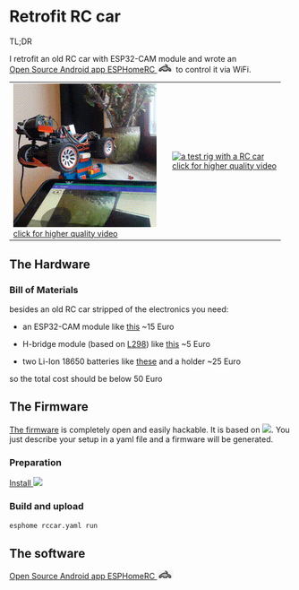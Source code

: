 
# Retrofit RC car

TL;DR

I retrofit an old RC car with ESP32-CAM module and wrote an  
<a href="https://github.com/rnauber/ESPHomeRC">Open Source Android app ESPHomeRC <img src="https://raw.githubusercontent.com/rnauber/ESPHomeRC/master/logo3.png" height="16" ></a> to control it via WiFi.  




|   |   |   | 
|---|---|---|
| [![a test rig with a RC car](media/testrig.gif "a test rig with a RC car")<br> click for higher quality video](media/testrig.mp4)  |   |   [![a test rig with a RC car](media/drive.gif "test drive")<br> click for higher quality video](media/drive.mp4)|  



## The Hardware
### Bill of Materials
besides an old RC car stripped of the electronics you need:

* an ESP32-CAM module like [this](https://www.amazon.de/gp/product/B08BL6VG76/ref=ppx_yo_dt_b_asin_title_o01_s01?ie=UTF8&psc=1)
~15 Euro

* H-bridge module (based on [L298](https://www.st.com/resource/en/datasheet/l298.pdf)) like [this](https://www.amazon.de/DollaTek-Controller-Board-Modul-verdoppeln-Smart-Auto-Roboter/dp/B07DK6Q8F9/ref=pd_sbs_3?pd_rd_w=YfmdQ&pf_rd_p=c47a53d1-d94f-481c-a018-dcea8bd5c736&pf_rd_r=19XZHN6QXJM3M1M12XJW&pd_rd_r=7e4fbca7-6231-4c72-b9dd-0d53c0ab2fb4&pd_rd_wg=XVdYy&pd_rd_i=B07DK6Q8F9&psc=1)
~5 Euro
* two Li-Ion 18650 batteries like [these](https://www.amazon.de/kraftmax-Pack-18650er-Akku-Schutzschaltung/dp/B08PL1HRBQ/ref=sr_1_3?__mk_de_DE=%C3%85M%C3%85%C5%BD%C3%95%C3%91) and a holder ~25 Euro

so the total cost should be below 50 Euro




## The Firmware
[The firmware](firmware/rccar.yaml) is completely open and easily hackable. 
It is based on <a href="https://esphome.io/"><img src="https://esphome.io/_images/logo-text.png" height="16" ></a>. You just describe your setup in a yaml file and a firmware will be generated.

### Preparation
<a href="https://esphome.io/guides/getting_started_command_line.html#installation">Install <img src="https://esphome.io/_images/logo-text.png" height="16" ></a>

### Build  and upload

```
esphome rccar.yaml run 
```

## The software

<a href="https://github.com/rnauber/ESPHomeRC">Open Source Android app ESPHomeRC <img src="https://raw.githubusercontent.com/rnauber/ESPHomeRC/master/logo3.png" height="16" ></a>





